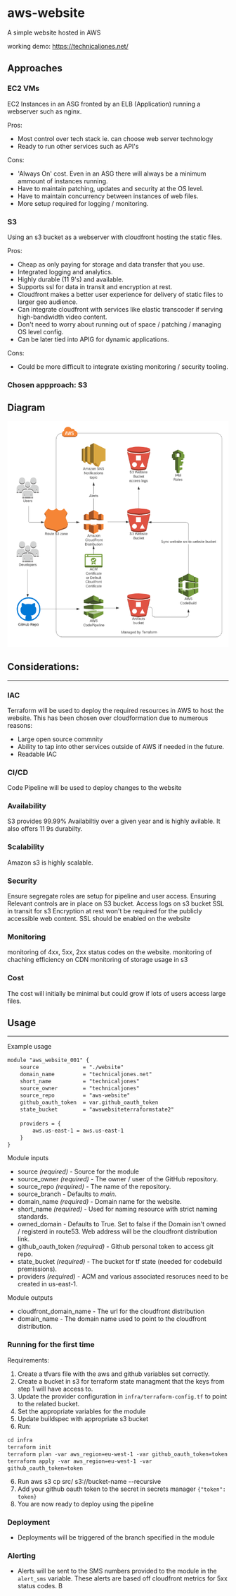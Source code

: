 # aws-website
A simple website hosted in AWS

working demo: https://technicaljones.net/

## Approaches
### **EC2 VMs**
EC2 Instances in an ASG fronted by an ELB (Application) running a webserver such as nginx.

Pros:
- Most control over tech stack ie. can choose web server technology 
- Ready to run other services such as API's

Cons:
- 'Always On' cost. Even in an ASG there will always be a minimum ammount of instances running.
- Have to maintain patching, updates and security at the OS level.
- Have to maintain concurrency between instances of web files.
- More setup required for logging / monitoring. 

### **S3**
Using an s3 bucket as a webserver with cloudfront hosting the static files.

Pros:
- Cheap as only paying for storage and data transfer that you use.
- Integrated logging and analytics.
- Highly durable (11 9's) and available.
- Supports ssl for data in transit and encryption at rest.
- Cloudfront makes a better user experience for delivery of static files to larger geo audience.
- Can integrate cloudfront with services like elastic transcoder if serving high-bandwidth video content.
- Don't need to worry about running out of space / patching / managing OS level config.
- Can be later tied into APIG for dynamic applications.

Cons:
- Could be more difficult to integrate existing monitoring / security tooling.


### **Chosen appproach: S3**
## Diagram
![diagram](diagram.PNG)

## Considerations:
-----
### IAC
Terraform will be used to deploy the required resources in AWS to host the website. This has been chosen over cloudformation due to numerous reasons:
- Large open source commnity
- Ability to tap into other services outside of AWS if needed in the future. 
- Readable IAC

### CI/CD
Code Pipeline will be used to deploy changes to the website

### Availability
S3 provides 99.99% Availabiltiy over a given year and is highly avilable. It also offers 11 9s durabilty.

### Scalability
Amazon s3 is highly scalable.

### Security
Ensure segregate roles are setup for pipeline and user access.
Ensuring Relevant controls are in place on S3 bucket.
Access logs on s3 bucket
SSL in transit for s3 
Encryption at rest won't be required for the publicly accessible web content.
SSL should be enabled on the website

### Monitoring
monitoring of 4xx, 5xx, 2xx status codes on the website. 
monitoring of chaching efficiency on CDN
monitoring of storage usage in s3


### Cost
The cost will initially be minimal but could grow if lots of users access large files.

## Usage
-----
Example usage 
```
module "aws_website_001" {
    source              = "./website"
    domain_name         = "technicaljones.net"
    short_name          = "technicaljones"
    source_owner        = "technicaljones"
    source_repo         = "aws-website"
    github_oauth_token  = var.github_oauth_token
    state_bucket        = "awswebsiteterraformstate2"

    providers = {
        aws.us-east-1 = aws.us-east-1
    }
}
```

Module inputs
- source    *(required)* - Source for the module
- source_owner *(required)* - The owner / user of the GitHub repository.
- source_repo *(required)* - The name of the repository.
- source_branch - Defaults to *main*. 
- domain_name *(required)* - Domain name for the website.
- short_name *(required)* - Used for naming resource with strict naming standards.
- owned_domain - Defaults to True. Set to false if the Domain isn't owned / registerd in route53. Web address will be the cloudfront distribution link.
- github_oauth_token *(required)* - Github personal token to access git repo.
- state_bucket *(required)* - The bucket for tf state (needed for codebuild premissions).
- providers *(required)*  - ACM and various associated resoruces need to be created in us-east-1.


Module outputs
- cloudfront_domain_name - The url for the cloudfront distribution
- domain_name - The domain name used to point to the cloudfront distribution.

### Running for the first time
Requirements:
1. Create a tfvars file with the aws and github variables set correctly.
2. Create a bucket in s3 for terraform state managment that the keys from step 1 will have access to.
3. Update the provider configuration in `infra/terraform-config.tf` to point to the related bucket.
4. Set the appropriate variables for the module
5. Update buildspec with appropriate s3 bucket
6. Run:

```
cd infra
terraform init
terraform plan -var aws_region=eu-west-1 -var github_oauth_token=token
terraform apply -var aws_region=eu-west-1 -var github_oauth_token=token
```
6. Run aws s3 cp src/ s3://bucket-name --recursive
7. Add your github oauth token to the secret in secrets manager `{"token": token}`
8. You are now ready to deploy using the pipeline

### Deployment
- Deployments will be triggered of the branch specified in the module

### Alerting
 - Alerts will be sent to the SMS numbers provided to the module in the `alert_sms` variable. These alerts are based off cloudfront metrics for 5xx status codes. B

